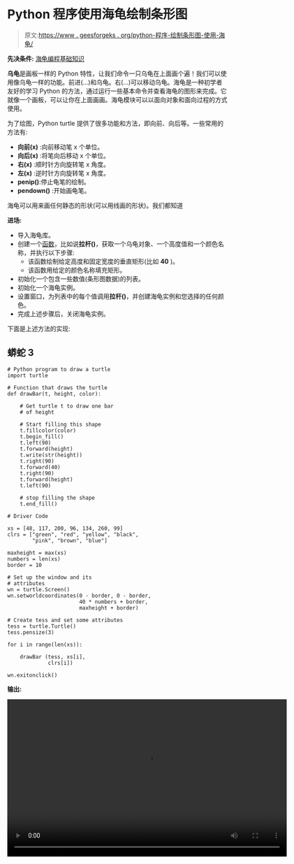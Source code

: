 # Python 程序使用海龟绘制条形图

> 原文:[https://www . geesforgeks . org/python-程序-绘制条形图-使用-海龟/](https://www.geeksforgeeks.org/python-program-to-draw-a-bar-chart-using-turtle/)

**先决条件:** [海龟编程基础知识](https://www.geeksforgeeks.org/turtle-programming-python/)

**乌龟**是画板一样的 Python 特性，让我们命令一只乌龟在上面画个遍！我们可以使用像乌龟一样的功能。前进(…)和乌龟。右(…)可以移动乌龟。海龟是一种初学者友好的学习 Python 的方法，通过运行一些基本命令并查看海龟的图形来完成。它就像一个画板，可以让你在上面画画。海龟模块可以以面向对象和面向过程的方式使用。

为了绘图，Python turtle 提供了很多功能和方法，即向前、向后等。一些常用的方法有:

*   **向前(x)** :向前移动笔 x 个单位。
*   **向后(x)** :将笔向后移动 x 个单位。
*   **右(x)** :顺时针方向旋转笔 x 角度。
*   **左(x)** :逆时针方向旋转笔 x 角度。
*   **penip()**:停止龟笔的绘制。
*   **pendown()** :开始画龟笔。

海龟可以用来画任何静态的形状(可以用线画的形状)。我们都知道

**进场:**

*   导入海龟库。
*   创建一个[函数](https://www.geeksforgeeks.org/functions-in-c/)，比如说**拉杆()**，获取一个乌龟对象、一个高度值和一个颜色名称，并执行以下步骤:
    *   该函数绘制给定高度和固定宽度的垂直矩形(比如 **40** )。
    *   该函数用给定的颜色名称填充矩形。
*   初始化一个包含一些数值(条形图数据)的列表。
*   初始化一个海龟实例。
*   设置窗口，为列表中的每个值调用**拉杆()**，并创建海龟实例和您选择的任何颜色。
*   完成上述步骤后，关闭海龟实例。

下面是上述方法的实现:

## 蟒蛇 3

```
# Python program to draw a turtle
import turtle

# Function that draws the turtle
def drawBar(t, height, color):

    # Get turtle t to draw one bar
    # of height

    # Start filling this shape
    t.fillcolor(color)
    t.begin_fill()             
    t.left(90)
    t.forward(height)
    t.write(str(height))
    t.right(90)
    t.forward(40)
    t.right(90)
    t.forward(height)
    t.left(90)

    # stop filling the shape
    t.end_fill()                

# Driver Code

xs = [48, 117, 200, 96, 134, 260, 99]
clrs = ["green", "red", "yellow", "black",
        "pink", "brown", "blue"]

maxheight = max(xs)
numbers = len(xs)
border = 10

# Set up the window and its
# attributes
wn = turtle.Screen()            
wn.setworldcoordinates(0 - border, 0 - border,
                       40 * numbers + border,
                       maxheight + border)

# Create tess and set some attributes
tess = turtle.Turtle()          
tess.pensize(3)

for i in range(len(xs)):

    drawBar (tess, xs[i],
             clrs[i])

wn.exitonclick()
```

**输出:**

<video class="wp-video-shortcode" id="video-521718-1" width="640" height="360" preload="metadata" controls=""><source type="video/mp4" src="https://media.geeksforgeeks.org/wp-content/uploads/20201128205058/bar-turtle.mp4?_=1">[https://media.geeksforgeeks.org/wp-content/uploads/20201128205058/bar-turtle.mp4](https://media.geeksforgeeks.org/wp-content/uploads/20201128205058/bar-turtle.mp4)</video>
